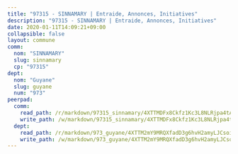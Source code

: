```yaml
---
title: "97315 - SINNAMARY | Entraide, Annonces, Initiatives"
description: "97315 - SINNAMARY | Entraide, Annonces, Initiatives"
date: 2020-01-11T14:09:21+09:00
collapsible: false
layout: commune
comm:
  nom: "SINNAMARY"
  slug: sinnamary
  cp: "97315"
dept:
  nom: "Guyane"
  slug: guyane
  num: "973"
peerpad:
  comm:
    read_path: /r/markdown/97315_sinnamary/4XTTMDFx8Ckfz1Kc3L8NLRjpa4tALaye8rTtqVBSaiprUS1e5
    write_path: /w/markdown/97315_sinnamary/4XTTMDFx8Ckfz1Kc3L8NLRjpa4tALaye8rTtqVBSaiprUS1e5-K3TgUck1GTJbqfij1jN1TVMQxJXYpdyNb7bJcEGg9sjkyHAa9GHZUkaGLm6GqW27NwQk5NbkUzwDGbbDPnPCL9BHa15rDZG97Z4wT2SVsxkBHetVgVsWUCtkLadZqzPr6AJUubNd
  dept:
    read_path: /r/markdown/973_guyane/4XTTM2mY9MRQXfadD3g6hvH2amyLJCsoinYGcPs3moq9GpTwc
    write_path: /w/markdown/973_guyane/4XTTM2mY9MRQXfadD3g6hvH2amyLJCsoinYGcPs3moq9GpTwc-K3TgTgNFrGYQL7RzdiUs2G5kz5wznH8a7V3hvZcSXNRKvSbg2tsbecC3Je5R7hpbbDk7dogAkEsJV5SFg7UEJUHx8Fogpcmn5vubMjKA1FgiKo3tE8H7NRgUs3M6tfhzyxkWCUs8
---
```


